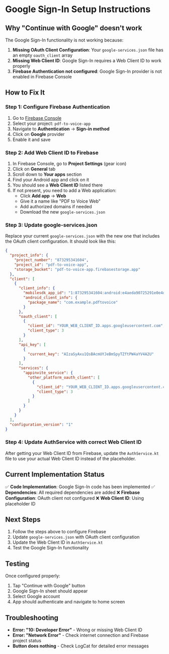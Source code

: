 # Google Sign-In Setup Instructions

## Why "Continue with Google" doesn't work

The Google Sign-In functionality is not working because:

1. **Missing OAuth Client Configuration**: Your `google-services.json` file has an empty `oauth_client` array
2. **Missing Web Client ID**: Google Sign-In requires a Web Client ID to work properly
3. **Firebase Authentication not configured**: Google Sign-In provider is not enabled in Firebase Console

## How to Fix It

### Step 1: Configure Firebase Authentication

1. Go to [Firebase Console](https://console.firebase.google.com/)
2. Select your project: `pdf-to-voice-app`
3. Navigate to **Authentication** → **Sign-in method**
4. Click on **Google** provider
5. Enable it and save

### Step 2: Add Web Client ID to Firebase

1. In Firebase Console, go to **Project Settings** (gear icon)
2. Click on **General** tab
3. Scroll down to **Your apps** section
4. Find your Android app and click on it
5. You should see a **Web Client ID** listed there
6. If not present, you need to add a Web application:
   - Click **Add app** → **Web**
   - Give it a name like "PDF to Voice Web"
   - Add authorized domains if needed
   - Download the new `google-services.json`

### Step 3: Update google-services.json

Replace your current `google-services.json` with the new one that includes the OAuth client configuration. It should look like this:

```json
{
  "project_info": {
    "project_number": "873295341604",
    "project_id": "pdf-to-voice-app",
    "storage_bucket": "pdf-to-voice-app.firebasestorage.app"
  },
  "client": [
    {
      "client_info": {
        "mobilesdk_app_id": "1:873295341604:android:e4aeda90725291e0e4d0b1",
        "android_client_info": {
          "package_name": "com.example.pdftovoice"
        }
      },
      "oauth_client": [
        {
          "client_id": "YOUR_WEB_CLIENT_ID.apps.googleusercontent.com",
          "client_type": 3
        }
      ],
      "api_key": [
        {
          "current_key": "AIzaSyAxu1QsBAcmUYJeBmSpyTZftPW4aYV4A2U"
        }
      ],
      "services": {
        "appinvite_service": {
          "other_platform_oauth_client": [
            {
              "client_id": "YOUR_WEB_CLIENT_ID.apps.googleusercontent.com",
              "client_type": 3
            }
          ]
        }
      }
    }
  ],
  "configuration_version": "1"
}
```

### Step 4: Update AuthService with correct Web Client ID

After getting your Web Client ID from Firebase, update the `AuthService.kt` file to use your actual Web Client ID instead of the placeholder.

## Current Implementation Status

✅ **Code Implementation**: Google Sign-In code has been implemented
✅ **Dependencies**: All required dependencies are added
❌ **Firebase Configuration**: OAuth client not configured
❌ **Web Client ID**: Using placeholder ID

## Next Steps

1. Follow the steps above to configure Firebase
2. Update `google-services.json` with OAuth client configuration
3. Update the Web Client ID in `AuthService.kt`
4. Test the Google Sign-In functionality

## Testing

Once configured properly:
1. Tap "Continue with Google" button
2. Google Sign-In sheet should appear
3. Select Google account
4. App should authenticate and navigate to home screen

## Troubleshooting

- **Error: "10: Developer Error"** - Wrong or missing Web Client ID
- **Error: "Network Error"** - Check internet connection and Firebase project status
- **Button does nothing** - Check LogCat for detailed error messages
